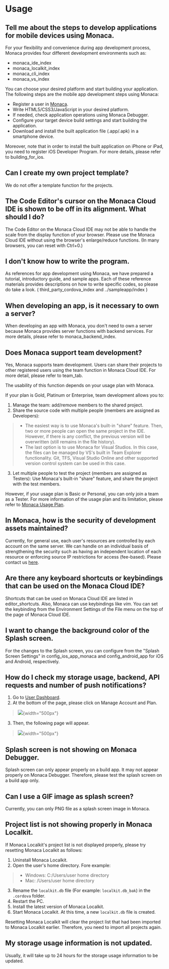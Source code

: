 Usage
=====

Tell me about the steps to develop applications for mobile devices using Monaca.
--------------------------------------------------------------------------------

For your flexibility and convenience during app development process,
Monaca provides four different development environments such as:

-   monaca\_ide\_index
-   monaca\_localkit\_index
-   monaca\_cli\_index
-   monaca\_vs\_index

You can choose your desired platform and start building your
application. The following steps are the mobile app development steps
using Monaca:

-   Register a user in [Monaca](https://monaca.mobi/en/register/start).
-   Write HTML5/CSS3/JavaScript in your desired platform.
-   If needed, check application operations using Monaca Debugger.
-   Configure your target device build settings and start building the
    application.
-   Download and install the built application file (.app/.apk) in a
    smartphone device.

Moreover, note that in order to install the built application on iPhone
or iPad, you need to register iOS Developer Program. For more details,
please refer to building\_for\_ios.

Can I create my own project template?
-------------------------------------

We do not offer a template function for the projects.

The Code Editor's cursor on the Monaca Cloud IDE is shown to be off in its alignment. What should I do?
-------------------------------------------------------------------------------------------------------

The Code Editor on the Monaca Cloud IDE may not be able to handle the
scale from the display function of your browser. Please use the Monaca
Cloud IDE without using the browser's enlarge/reduce functions. (In many
browsers, you can reset with Ctrl+0.)

I don't know how to write the program.
--------------------------------------

As references for app development using Monaca, we have prepared a
tutorial, introductory guide, and sample apps. Each of these reference
materials provides descriptions on how to write specific codes, so
please do take a look. ( third\_party\_cordova\_index and
../sampleapp/index )

When developing an app, is it necessary to own a server?
--------------------------------------------------------

When developing an app with Monaca, you don't need to own a server
because Monaca provides server functions with backend services. For more
details, please refer to monaca\_backend\_index.

Does Monaca support team development?
-------------------------------------

Yes, Monaca supports team development. Users can share their projects to
other registered users using the team function in Monaca Cloud IDE. For
more detail, please refer to team\_tab.

The usability of this function depends on your usage plan with Monaca.

If your plan is Gold, Platinum or Enterprise, team development allows
you to:

1.  Manage the team: add/remove members to the shared project.
2.  Share the source code with multiple people (members are assigned as
    Developers):

> -   The easiest way is to use Monaca's built-in "share" feature. Then,
>     two or more people can open the same project in the IDE. However,
>     if there is any conflict, the previous version will be overwritten
>     (still remains in the file history).
> -   The last option is to use Monaca for Visual Studios. In this case,
>     the files can be managed by VS's built in Team Explorer
>     functionality. Git, TFS, Visual Studio Online and other supported
>     version control system can be used in this case.

3.  Let multiple people to test the project (members are assigned as
    Testers): Use Monaca's built-in "share" feature, and share the
    project with the test members.

However, if your usage plan is Basic or Personal, you can only join a
team as a Tester. For more information of the usage plan and its
limitation, please refer to [Monaca Usage
Plan](https://monaca.io/pricing.html).

In Monaca, how is the security of development assets maintained?
----------------------------------------------------------------

Currently, for general use, each user's resources are controlled by each
account on the same server. We can handle on an individual basis of
strengthening the security such as having an independent location of
each resource or enforcing source IP restrictions for access
(fee-based). Please contact us
[here](https://monaca.io/support/inquiry.html).

Are there any keyboard shortcuts or keybindings that can be used on the Monaca Cloud IDE?
-----------------------------------------------------------------------------------------

Shortcuts that can be used on Monaca Cloud IDE are listed in
editor\_shortcuts. Also, Monaca can use keybindings like *vim*. You can
set the keybinding from the Environment Settings of the File menu on the
top of the page of Monaca Cloud IDE.

I want to change the background color of the Splash screen.
-----------------------------------------------------------

For the changes to the Splash screen, you can configure from the "Splash
Screen Settings" in config\_ios\_app\_monaca and config\_android\_app
for iOS and Android, respectively.

How do I check my storage usage, backend, API requests and number of push notifications?
----------------------------------------------------------------------------------------

1.  Go to [User Dashboard](https://monaca.mobi/en/dashboard).
2.  At the bottom of the page, please click on Manage Account and Plan.

> ![](images/usage/1.png){width="500px"}

3.  Then, the following page will appear.

> ![](images/usage/2.png){width="500px"}

Splash screen is not showing on Monaca Debugger.
------------------------------------------------

Splash screen can only appear properly on a build app. It may not appear
properly on Monaca Debugger. Therefore, please test the splash screen on
a build app only.

Can I use a GIF image as splash screen?
---------------------------------------

Currently, you can only PNG file as a splash screen image in Monaca.

Project list is not showing properly in Monaca Localkit.
--------------------------------------------------------

If Monaca Localkit's project list is not displayed properly, please try
resetting Monaca Localkit as follows:

1.  Uninstall Monaca Localkit.
2.  Open the user's home directory. Fore example:

> -   Windows: C:/Users/user home directory
> -   Mac: /Users/user home directory

3.  Rename the `localkit.db` file (For example: `localkit.db_bak`) in
    the `.cordova` folder.
4.  Restart the PC.
5.  Install the latest version of Monaca Localkit.
6.  Start Monaca Localkit. At this time, a new `localkit.db` file is
    created.

<div class="admonition note">

Resetting Monaca Localkit will clear the project list that had been
imported to Monaca Localkit earlier. Therefore, you need to import all
projects again.

</div>

My storage usage information is not updated.
--------------------------------------------

Usually, it will take up to 24 hours for the storage usage information
to be updated.
